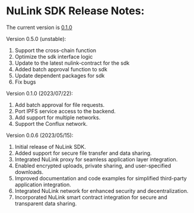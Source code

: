# NuLink SDK Release Notes:

The current version is  [0.1.0](https://github.com/NuLink-network/nulink-sdk/releases/tag/v0.1.0)

Version 0.5.0 (unstable):

1. Support the cross-chain function
2. Optimize the sdk interface logic
3. Update to the latest nulink-contract for the sdk
4. Added batch approval function to sdk
5. Update dependent packages for sdk
6. Fix bugs
   
Version 0.1.0 (2023/07/22):

1. Add batch approval for file requests.
2. Port IPFS service access to the backend.
3. Add support for multiple networks.
4. Support the Conflux network.

Version 0.0.6 (2023/05/15):

1. Initial release of NuLink SDK.
2. Added support for secure file transfer and data sharing.
3. Integrated NuLink proxy for seamless application layer integration.
4. Enabled encrypted uploads, private sharing, and user-specified downloads.
5. Improved documentation and code examples for simplified third-party application integration.
6. Integrated NuLink network for enhanced security and decentralization.
7. Incorporated NuLink smart contract integration for secure and transparent data sharing.
